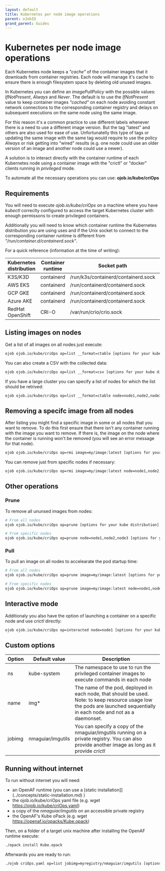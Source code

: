 ```yaml
---
layout: default
title: Kubernetes per node image operations
parent: oJobIO
grand_parent: Guides
---
```


# Kubernetes per node image operations

Each Kubernetes node keeps a *"cache"* of the container images that it downloads from container registries. Each node will manage it's cache to ensure there is enough filesystem space by deleting old unused images. 

In Kubernetes you can define an *imagePullPolicy* with the possible values: *IfNotPresent*, *Always* and *Never*. The default is to use the *IfNotPresent* value to keep container images *"cached"* on each node avoiding constant network connections to the corresponding container registry and delays on subsequent executions on the same node using the same image.

For this reason it's a common practice to use different labels whenever there is a need to use a different image version. But the tag "latest" and others are also used for ease of use. Unfortunatelly this type of tags or updating the same image with the same tag would require to use the policy *Always* or risk getting into "wired" results (e.g. one node could use an older version of an image and another node could use a newer).

A solution is to interact directly with the container runtime of each Kubernetes node using a container image with the "crictl" or "docker" clients running in *privileged* mode.

To automate all the necessary operations you can use: **ojob.io/kube/criOps**

## Requirements

You will need to execute *ojob.io/kube/criOps* on a machine where you have *kubectl* correclty configured to access the target Kubernetes cluster with enough permissons to create privileged containers.

Additionally you will need to know which container runtime the Kubernetes distribution you are using uses and if the Unix socket to connect to the corresponding container runtime is different from *"/run/container.d/containerd.sock"*.

For a quick reference (information at the time of writing):

| Kubernetes distribution | Container runtime | Socket path | Options for ojob.io/kube/criOps |
|-------------------------|-------------------|-------------|---------------------------------|
| K3S/K3D | containerd | /run/k3s/containerd/containerd.sock | socket=/run/k3s/containerd/containerd.sock |
| AWS EKS | containerd | /run/containerd/containerd.sock | |
| GCP GKE | containerd | /run/containerd/containerd.sock | |
| Azure AKE | containerd | /run/containerd/containerd.sock | |
| RedHat OpenShift | CRI-O | /var/run/crio/crio.sock | crio=true |

## Listing images on nodes

Get a list of all images on all nodes just execute: 

```bash
ojob ojob.io/kube/criOps op=list __format=ctable [options for your kube distribution]
```

You can also create a CSV with the collected data:

```bash
ojob ojob.io/kube/criOps op=list __format=csv [options for your kube distribution] > list.csv
```

If you have a large cluster you can specify a list of nodes for which the list should be retrived:

```bash
ojob ojob.io/kube/criOps op=list __format=ctable node=node1,node2,node3 [options for your kube distribution]
```

## Removing a specifc image from all nodes

After listing you might find a specific image in some or all nodes that you want to remove. To do this first ensure that there isn't any container running with the image you want to remove. If there is, the image on the node where the container is running won't be removed (you will see an error message for that node).

```bash
ojob ojob.io/kube/criOps op=rmi image=my/image:latest [options for your kube distribution]
```

You can remove just from specific nodes if necessary:

```bash
ojob ojob.io/kube/criOps op=rmi image=my/image:latest node=node1,node2,node3 [options for your kube distribution]
```

## Other operations

### Prune

To remove all ununsed images from nodes:

```bash
# From all nodes
ojob ojob.io/kube/criOps op=prune [options for your kube distribution]

# From specific nodes
ojob ojob.io/kube/criOps op=prune node=node1,node2,node3 [options for your kube distribution]

```

### Pull

To pull an image on all nodes to accelearate the pod startup time:

```bash
# From all nodes
ojob ojob.io/kube/criOps op=prune image=my/image:latest [options for your kube distribution]

# From specific nodes
ojob ojob.io/kube/criOps op=prune image=my/image:latest node=node1,node2,node3 [options for your kube distribution]

```

## Interactive mode

Additionaly you also have the option of launching a container on a specific node and use *crictl* directly:

```bash
ojob ojob.io/kube/criOps op=interacted node=node1 [options for your kube distribution]
```

## Custom options

| Option | Default value | Description |
|--------|---------------|-------------|
| ns | kube-system | The namespace to use to run the privileged container images to execute commands in each node |
| name | img* | The name of the pod, deployed in each node, that should be used. Note: to keep resource usage low the pods are launched sequentially in each node and not as a daemonset. |
| jobimg | nmaguiar/imgutils | You can specify a copy of the nmaguiar/imgutils running on a private registry. You can also provide another image as long as it provide *crictl* |

## Running without internet

To run without internet you will need:
* an OpenAF runtime (you can use a [static installation]](../concepts/static-installation.md) )
* the ojob.io/kube/criOps yaml file (e.g. wget https://ojob.io/kube/criOps.yaml)
* a copy of the *nmaguiar/imgutils* on an accessible private registry
* the OpenAF's Kube oPack (e.g. wget https://openaf.io/opacks/Kube.opack)

Then, on a folder of a target unix machine after installing the OpenAF runtime execute:

```bash
./opack install Kube.opack
```

Afterwards you are ready to run:

```bash
./ojob criOps.yaml op=list jobimg=myregistry/nmaguiar/imgutils [options for your kube distribution]
```